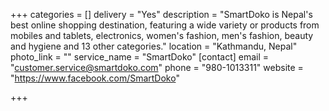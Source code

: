 +++
categories = []
delivery = "Yes"
description = "SmartDoko is Nepal's best online shopping destination, featuring a wide variety or products from mobiles and tablets, electronics, women's fashion, men's fashion, beauty and hygiene and 13 other categories."
location = "Kathmandu, Nepal"
photo_link = ""
service_name = "SmartDoko"
[contact]
email = "customer.service@smartdoko.com"
phone = "980-1013311"
website = "https://www.facebook.com/SmartDoko"

+++
